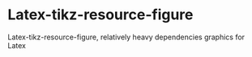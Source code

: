 # Latex-tikz-resource-figure
Latex-tikz-resource-figure, relatively heavy dependencies graphics for Latex
